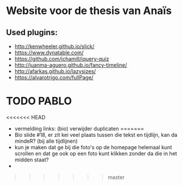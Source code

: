 # Website voor de thesis van Anaïs

## Used plugins:

* http://kenwheeler.github.io/slick/
* https://www.dynatable.com/
* https://github.com/jchamill/jquery-quiz
* http://juanma-aguero.github.io/fancy-timeline/
* http://afarkas.github.io/lazysizes/
* https://alvarotrigo.com/fullPage/


# TODO PABLO
<<<<<<< HEAD
* vermelding links: (bio) verwijder duplicaten
=======
* Bio slide #18, er zit kei veel plaats tussen die tekst en tijdlijn, kan da mindeR? (bij alle tijdlijnen)
* kun je maken dat ge bij die foto's op de homepage helemaal kunt scrollen en dat ge ook op een foto kunt klikken zonder da die in het midden staat?
* 
>>>>>>> master
